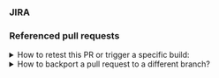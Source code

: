 <!--
Thank you for submitting this pull request.

*Do NOT use the default branch `stable` to create a pull request,
use the branch `development` instead. The latter uses SNAPSHOT versions.*

Please provide all relevant information as outlined below. Feel free to delete
a section if that type of information is not available.

Any changes to school-timetabling must be synced across its quarkus, kotlin-quarkus, and spring-boot variants, 
and also the external https://github.com/quarkusio/quarkus-quickstarts/tree/main/optaplanner-quickstart.
-->

### JIRA

<!-- Add a JIRA ticket link if it exists. -->
<!-- Example: https://issues.redhat.com/browse/PLANNER-1234 -->

### Referenced pull requests

<!-- Add URLs of all referenced pull requests if they exist. This is only required when making
changes that span multiple KIE repositories and depend on each other. -->
<!-- Example:
- https://github.com/kiegroup/droolsjbpm-build-bootstrap/pull/1234
- https://github.com/apache/incubator-kie-drools/pull/3000
- https://github.com/apache/incubator-kie-optaplanner/pull/899
- etc.
-->

<details>
<summary>
How to retest this PR or trigger a specific build:
</summary>

- for <b>pull request checks</b>  
  Please add comment: <b>Jenkins retest this</b>

- for a <b>specific pull request check</b>  
  please add comment: <b>Jenkins (re)run [optaplanner-quickstarts] tests</b>

- for a <b>full downstream build</b>  
  please add the label `run_fdb`

- for <b>quarkus branch checks</b>  
  Run checks against Quarkus current used branch  
  Please add comment: <b>Jenkins run quarkus-branch</b>

- for a <b>quarkus branch specific check</b>  
  Run checks against Quarkus current used branch  
  Please add comment: <b>Jenkins (re)run [optaplanner-quickstarts] quarkus-branch</b>

- for <b>quarkus main checks</b>  
  Run checks against Quarkus main branch  
  Please add comment: <b>Jenkins run quarkus-main</b>

- for a <b>specific quarkus main check</b>  
  Run checks against Quarkus main branch  
  Please add comment: <b>Jenkins (re)run [optaplanner-quickstarts] quarkus-branch</b>

- for <b>quarkus lts checks</b>  
  Run checks against Quarkus lts branch  
  Please add comment: <b>Jenkins run quarkus-lts</b>

- for a <b>specific quarkus lts check</b>  
  Run checks against Quarkus lts branch  
  Please add comment: <b>Jenkins (re)run [optaplanner-quickstarts] quarkus-lts</b>

- for <b>native checks</b>  
  Run native checks  
  Please add comment: <b>Jenkins run native</b>

- for a <b>specific native check</b>  
  Run native checks 
  Please add comment: <b>Jenkins (re)run [optaplanner-quickstarts] native</b>

- for <b>mandrel checks</b>  
  Run native checks against Mandrel image
  Please add comment: <b>Jenkins run mandrel</b>

- for a <b>specific mandrel check</b>  
  Run native checks against Mandrel image  
  Please add comment: <b>Jenkins (re)run [optaplanner-quickstarts] mandrel</b>

- for <b>mandrel lts checks</b>  
  Run native checks against Mandrel image and quarkus lts branch
  Please add comment: <b>Jenkins run mandrel-lts</b>

- for a <b>specific mandrel lts check</b>  
  Run native checks against Mandrel image and quarkus lts branch
  Please add comment: <b>Jenkins (re)run [optaplanner-quickstarts] mandrel-lts</b>
</details>

<details>
<summary>
How to backport a pull request to a different branch?
</summary>

In order to automatically create a **backporting pull request** please add one or more labels having the following format `backport-<branch-name>`, where `<branch-name>` is the name of the branch where the pull request must be backported to (e.g., `backport-7.67.x` to backport the original PR to the `7.67.x` branch).

> **NOTE**: **backporting** is an action aiming to move a change (usually a commit) from a branch (usually the main one) to another one, which is generally referring to a still maintained release branch. Keeping it simple: it is about to move a specific change or a set of them from one branch to another.

Once the original pull request is successfully merged, the automated action will create one backporting pull request per each label (with the previous format) that has been added.

If something goes wrong, the author will be notified and at this point a manual backporting is needed.

> **NOTE**: this automated backporting is triggered whenever a pull request on `main` branch is labeled or closed, but both conditions must be satisfied to get the new PR created.
</details>
